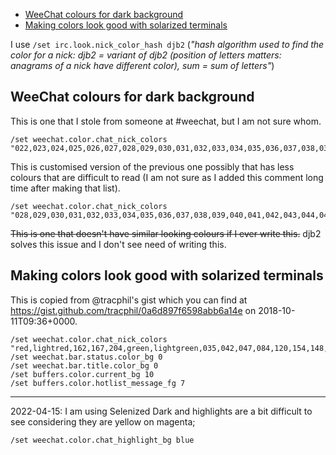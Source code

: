 <!-- START doctoc generated TOC please keep comment here to allow auto update -->
<!-- DON'T EDIT THIS SECTION, INSTEAD RE-RUN doctoc TO UPDATE -->

- [WeeChat colours for dark background](#weechat-colours-for-dark-background)
- [Making colors look good with solarized terminals](#making-colors-look-good-with-solarized-terminals)

<!-- END doctoc generated TOC please keep comment here to allow auto update -->

I use `/set irc.look.nick_color_hash djb2` (_"hash algorithm used to find
the color for a nick: djb2 = variant of djb2 (position of letters matters:
anagrams of a nick have different color), sum = sum of letters"_)

## WeeChat colours for dark background

This is one that I stole from someone at \#weechat, but I am not sure whom.

```
/set weechat.color.chat_nick_colors "022,023,024,025,026,027,028,029,030,031,032,033,034,035,036,037,038,039,040,041,042,043,044,045,046,047,048,049,050,051,052,053,054,055,056,057,058,059,060,061,062,063,064,065,066,067,068,069,070,071,072,073,074,075,076,077,078,079,080,081,082,083,084,085,086,087,088,089,090,091,092,093,094,095,096,097,098,099,100,101,102,103,104,105,106,107,108,109,110,111,112,113,114,115,116,117,118,119,120,121,122,123,124,125,126,127,128,129,130,131,132,133,134,135,136,137,138,139,140,141,142,143,144,145,146,147,148,149,150,151,152,153,154,155,156,157,158,159,160,161,162,163,164,165,166,167,168,169,170,171,172,173,174,175,176,177,178,179,180,181,182,183,184,185,186,187,188,189,190,191,192,193,194,195,196,197,198,199,200,201,202,203,204,205,206,207,208,209,210,211,212,213,214,215,216,217,218,219,220,221,222,223,224,225,226,227,228,229"
```

This is customised version of the previous one possibly that has less
colours that are difficult to read (I am not sure as I added this comment
long time after making that list).

```
/set weechat.color.chat_nick_colors "028,029,030,031,032,033,034,035,036,037,038,039,040,041,042,043,044,045,046,047,048,049,050,051,058,059,060,061,062,063,064,065,066,067,068,069,070,071,072,073,074,075,076,077,078,079,080,081,082,083,084,085,086,087,088,089,090,091,092,093,094,095,096,097,098,099,100,101,102,103,104,105,106,107,108,109,110,111,112,113,114,115,116,117,118,119,120,121,122,123,124,125,126,127,128,129,130,131,132,133,134,135,136,137,138,139,140,141,142,143,144,145,146,147,148,149,150,151,152,153,154,155,156,157,158,159,160,161,162,163,164,165,166,167,168,169,170,171,172,173,174,175,176,177,178,179,180,181,182,183,184,185,186,187,188,189,190,191,192,193,194,195,196,197,198,199,200,201,202,203,204,205,206,207,208,209,210,211,212,213,214,215,216,217,218,219,220,221,222,223,224,225,226,227,228,229"
```

<s>This is one that doesn't have similar looking colours if I ever write
this.</s> djb2 solves this issue and I don't see need of writing this.

## Making colors look good with solarized terminals

This is copied from @tracphil's gist which you can find at https://gist.github.com/tracphil/0a6d897f6598abb6a14e on 2018-10-11T09:36+0000.

```
/set weechat.color.chat_nick_colors "red,lightred,162,167,204,green,lightgreen,035,042,047,084,120,154,148,yellow,brown,165,191,222,208,cyan,045,051,087,117,123,159,lightmagenta,128,171,176,213,111,148"
/set weechat.bar.status.color_bg 0
/set weechat.bar.title.color_bg 0
/set buffers.color.current_bg 10
/set buffers.color.hotlist_message_fg 7
```

---

2022-04-15: I am using Selenized Dark and highlights are a bit difficult to see
considering they are yellow on magenta;

```
/set weechat.color.chat_highlight_bg blue
```
